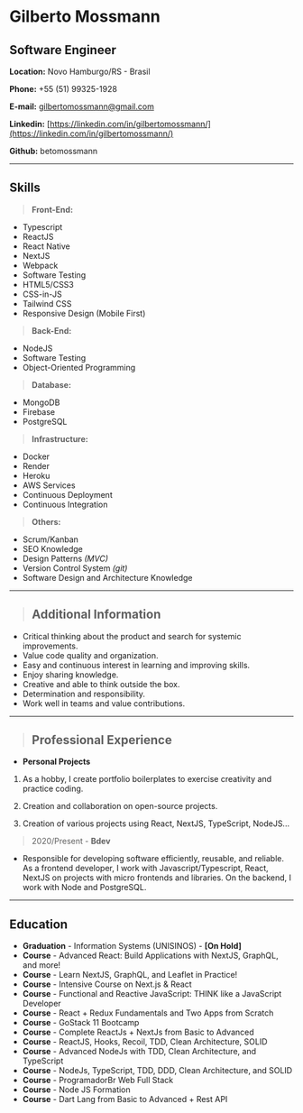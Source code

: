 # Gilberto Mossmann

## Software Engineer


**Location:** Novo Hamburgo/RS - Brasil

**Phone:** +55 (51) 99325-1928

**E-mail:** gilbertomossmann@gmail.com

**Linkedin:** [https://linkedin.com/in/gilbertomossmann/](https://linkedin.com/in/gilbertomossmann/)

**Github:** betomossmann

---

## Skills


> **Front-End:**
* Typescript
* ReactJS
* React Native
* NextJS
* Webpack
* Software Testing
* HTML5/CSS3
* CSS-in-JS
* Tailwind CSS
* Responsive Design (Mobile First)


> **Back-End:**
* NodeJS
* Software Testing
* Object-Oriented Programming


> **Database:**
* MongoDB
* Firebase
* PostgreSQL


> **Infrastructure:**
* Docker
* Render
* Heroku
* AWS Services
* Continuous Deployment
* Continuous Integration


> **Others:**
* Scrum/Kanban
* SEO Knowledge
* Design Patterns *(MVC)*
* Version Control System *(git)*
* Software Design and Architecture Knowledge

---

> ## Additional Information

* Critical thinking about the product and search for systemic improvements.
* Value code quality and organization.
* Easy and continuous interest in learning and improving skills.
* Enjoy sharing knowledge.
* Creative and able to think outside the box.
* Determination and responsibility.
* Work well in teams and value contributions.

---

> ## Professional Experience

* **Personal Projects**
1. As a hobby, I create portfolio boilerplates to exercise creativity and practice coding.

2. Creation and collaboration on open-source projects.

3. Creation of various projects using React, NextJS, TypeScript, NodeJS...

> 2020/Present - **Bdev** 
* Responsible for developing software efficiently, reusable, and reliable. As a frontend developer, I work with Javascript/Typescript, React, NextJS on projects with micro frontends and libraries. On the backend, I work with Node and PostgreSQL.

---

## Education

* **Graduation** - Information Systems (UNISINOS) - **[On Hold]**
* **Course** - Advanced React: Build Applications with NextJS, GraphQL, and more!
* **Course** - Learn NextJS, GraphQL, and Leaflet in Practice!
* **Course** - Intensive Course on Next.js & React
* **Course** - Functional and Reactive JavaScript: THINK like a JavaScript Developer
* **Course** - React + Redux Fundamentals and Two Apps from Scratch
* **Course** - GoStack 11 Bootcamp
* **Course** - Complete ReactJs + NextJs from Basic to Advanced
* **Course** - ReactJS, Hooks, Recoil, TDD, Clean Architecture, SOLID
* **Course** - Advanced NodeJs with TDD, Clean Architecture, and TypeScript
* **Course** - NodeJs, TypeScript, TDD, DDD, Clean Architecture, and SOLID
* **Course** - ProgramadorBr Web Full Stack
* **Course** - Node JS Formation
* **Course** - Dart Lang from Basic to Advanced + Rest API
